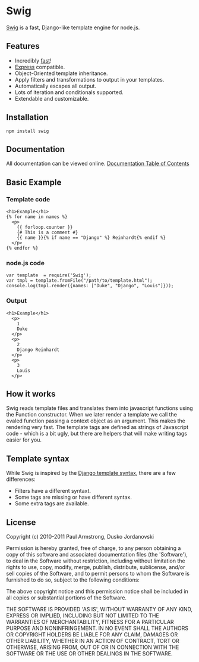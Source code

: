 # Swig

[Swig](http://paularmstrong.github.com/swig/) is a fast, Django-like template engine for node.js.

## Features

* Incredibly [fast](http://paularmstrong.github.com/node-templates/)!
* [Express](http://expressjs.com/) compatible.
* Object-Oriented template inheritance.
* Apply filters and transformations to output in your templates.
* Automatically escapes all output.
* Lots of iteration and conditionals supported.
* Extendable and customizable.

## Installation

    npm install swig

## Documentation

All documentation can be viewed online. [Documentation Table of Contents](https://github.com/paularmstrong/swig/blob/master/docs)

## Basic Example

### Template code

    <h1>Example</h1>
    {% for name in names %}
      <p>
        {{ forloop.counter }}
        {# This is a comment #}
        {{ name }}{% if name == "Django" %} Reinhardt{% endif %}
      </p>
    {% endfor %}

### node.js code

    var template  = require('Swig');
    var tmpl = template.fromFile("/path/to/template.html");
    console.log(tmpl.render({names: ["Duke", "Django", "Louis"]}));

### Output

    <h1>Example</h1>
      <p>
        1
        Duke
      </p>
      <p>
        2
        Django Reinhardt
      </p>
      <p>
        3
        Louis
      </p>

## How it works

Swig reads template files and translates them into javascript functions using the Function constructor. When we later render a template we call the evaled function passing a context object as an argument. This makes the rendering very fast. The template tags are defined as strings of Javascript code - which is a bit ugly, but there are helpers that will make writing tags easier for you.

## Template syntax

While Swig is inspired by the [Django template syntax](http://djangoproject.com/), there are a few differences:

- Filters have a different syntaxt.
- Some tags are missing or have different syntax.
- Some extra tags are available.

## License

Copyright (c) 2010-2011 Paul Armstrong, Dusko Jordanovski

Permission is hereby granted, free of charge, to any person obtaining a copy of this software and associated documentation files (the 'Software'), to deal in the Software without restriction, including without limitation the rights to use, copy, modify, merge, publish, distribute, sublicense, and/or sell copies of the Software, and to permit persons to whom the Software is furnished to do so, subject to the following conditions:

The above copyright notice and this permission notice shall be included in all copies or substantial portions of the Software.

THE SOFTWARE IS PROVIDED 'AS IS', WITHOUT WARRANTY OF ANY KIND, EXPRESS OR IMPLIED, INCLUDING BUT NOT LIMITED TO THE WARRANTIES OF MERCHANTABILITY, FITNESS FOR A PARTICULAR PURPOSE AND NONINFRINGEMENT. IN NO EVENT SHALL THE AUTHORS OR COPYRIGHT HOLDERS BE LIABLE FOR ANY CLAIM, DAMAGES OR OTHER LIABILITY, WHETHER IN AN ACTION OF CONTRACT, TORT OR OTHERWISE, ARISING FROM, OUT OF OR IN CONNECTION WITH THE SOFTWARE OR THE USE OR OTHER DEALINGS IN THE SOFTWARE.

